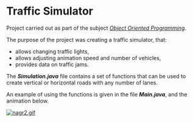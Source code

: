 # Traffic Simulator


Project carried out as part of the subject [*Object Oriented Programming*](https://syllabuskrk.agh.edu.pl/2017-2018/en/magnesite/study_plans/stacjonarne-informatyka/module/iin-1-302-s-zimowy-object-oriented-programming).

The purpose of the project was creating a traffic simulator, that:
* allows changing traffic lights, 
* allows adjusting animation speed and number of vehicles,
* provides data on traffic jams. 

The ***Simulation.java*** file contains a set of functions that can be used to create vertical or horizontal roads with any number of lanes.

An example of using the functions is given in the file ***Main.java***, and the animation below.

<a href="https://gifyu.com/image/31VY"><img src="https://s2.gifyu.com/images/nagr2.gif" alt="nagr2.gif" border="0" /></a>
